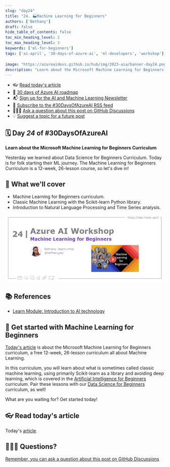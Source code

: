 ```yaml
---
slug: "day24"
title: "24. 🏭Machine Learning for Beginners"
authors: ['Bethany']
draft: false
hide_table_of_contents: false
toc_min_heading_level: 2
toc_max_heading_level: 3
keywords: ['ml-for-beginners']
tags: ['ai-april', '30-days-of-azure-ai', 'ml-developers', 'workshop']

image: "https://azureaidevs.github.io/hub/img/2023-aia/banner-day24.png"
description: "Learn about the Microsoft Machine Learning for Beginners Curriculum https://azureaidevs.github.io/hub/2023-aia/day24 #30DaysOfAzureAI #AzureAiDevs #AI #MachineLearning"
---
```


<head>  

  <link rel="canonical" href="https://microsoft.github.io/ML-For-Beginners/"  />

</head>

- 👓 [Read today's article](https://microsoft.github.io/ML-For-Beginners/)
- 📍 [30 days of Azure AI roadmap](/hub/roadmap/30days/)
- 📬 [Sign up for the AI and Machine Learning Newsletter](https://aka.ms/azure-ai-dev-newsletter)
- 📰 [Subscribe to the #30DaysOfAzureAI RSS feed](https://azureaidevs.github.io/hub/2023-aia/rss.xml)
- 🙋🏾‍♂️ [Ask a question about this post on GitHub Discussions](https://github.com/AzureAiDevs/hub/discussions/categories/24-machine-learning-for-beginners)
- 💡 [Suggest a topic for a future post](https://github.com/AzureAiDevs/hub/discussions/categories/call-for-content)

## 🗓️ Day _24_ of #30DaysOfAzureAI

<!-- README
The following description is also used for the tweet. So it should be action oriented and grab attention 
If you update the description, please update the description: in the frontmatter as well.
-->

**Learn about the Microsoft Machine Learning for Beginners Curriculum**

<!-- README
The following is the intro to the post. It should be a short teaser for the post.
-->

Yesterday we learned about Data Science for Beginners Curriculum. Today is for folk starting their ML journey. The Machine Learning for Beginners Curriculum is a 12-week, 26-lesson course, so let's dive in!

## 🎯 What we'll cover

<!-- README
The following list is the main points of the post. There should be 3-4 main points.
 -->


- Machine Learning for Beginners curriculum.
- Classic Machine Learning with the Scikit-learn Python library.
- Introduction to Natural Language Processing and Time Series analysis.

<!-- 
- Main point 1
- Main point 2
- Main point 3 
- Main point 4
-->

![Image banner for day 24](./../../static/img/2023-aia/banner-day24.png)

<!-- README
Add or update a list relevant references here. These could be links to other blog posts, Microsoft Learn Module, videos, or other resources.
-->


## 📚 References

- [Learn Module: Introduction to AI technology](https://learn.microsoft.com/training/modules/introduction-to-ai-technology?WT.mc_id=aiml-89446-dglover)


<!-- README
The following is the body of the post. It should be an overview of the post that you are referencing.
See the Learn More section, if you supplied a canonical link, then will be displayed here.
-->


## 🚌 Get started with Machine Learning for Beginners

[Today's article](https://microsoft.github.io/ML-For-Beginners/) is about the Microsoft Machine Learning for Beginners curriculum, a free 12-week, 26-lesson curriculum all about Machine Learning. 

In this curriculum, you will learn about what is sometimes called classic machine learning, using primarily Scikit-learn as a library and avoiding deep learning, which is covered in the [Artificial Intelligence for Beginners](https://microsoft.github.io/AI-For-Beginners/) curriculum. Pair these lessons with our [Data Science for Beginners](https://microsoft.github.io/ML-For-Beginners/) curriculum, as well!

What are you waiting for? Get started today!

## 👓 Read today's article

Today's [article](https://microsoft.github.io/ML-For-Beginners/).


## 🙋🏾‍♂️ Questions?

[Remember, you can ask a question about this post on GitHub Discussions](https://github.com/AzureAiDevs/Discussions/discussions/categories/24-machine-learning-for-beginners)